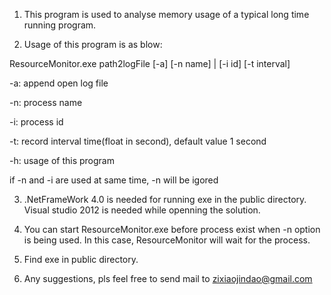 1. This program is used to analyse memory usage of a typical long time running program.

2. Usage of this program is as blow:

ResourceMonitor.exe path2logFile [-a] [-n name] | [-i id] [-t interval]

-a: append open log file

-n: process name

-i: process id

-t: record interval time(float in second), default value 1 second

-h: usage of this program

if -n and -i are used at same time, -n will be igored

3. .NetFrameWork 4.0 is needed for running exe in the public directory. Visual studio 2012 is needed while openning the solution. 

4. You can start ResourceMonitor.exe before process exist when -n option is being used. In this case, ResourceMonitor will wait for the process.

5. Find exe in public directory.

6. Any suggestions, pls feel free to send mail to zixiaojindao@gmail.com

